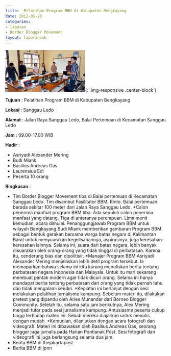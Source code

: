 ```yaml
---
title:  Pelatihan Program BBM di Kabupaten Bengkayang 
date: 2012-01-28
categories:
- laporan
- Border Blogger Movement
layout: laporancmb
---
```


![250px-Januari_28_2012_Pelatihan_BBM.jpg](/_uploads/250px-Januari_28_2012_Pelatihan_BBM.jpg){: .img-responsive .center-block }

**Tujuan** :  Pelatihan Program BBM di Kabupaten Bengkayang 

**Lokasi** :  Sanggau Ledo 

**Alamat** :  Jalan Raya Sanggau Ledo, Balai Pertemuan di Kecamatan Sanggau Ledo 

**Jam** :  09.00-17.00 WIB 

**Hadir** :
* Asriyadi Alexander Mering
* Budi Miank
* Basilius Andreas Gas
* Laurensius Edi
* Peserta 10 orang 

**Ringkasan** :
* Tim Border Blogger Movement  tiba di Balai pertemuan di Kecamatan Sanggau Ledo. Tim disambut  Fasilitator BBM, Rinto. Balai pertemuan berada sekitar 100 meter dari  Jalan Raya Sanggau Ledo. 
*Calon penerima manfaat program BBM tiba. Ada sepuluh calon  penerima manfaat yang datang. Tiga di antaranya perempuan. Lima menit  kemudian, acara dimulai. Penanggungjawab Program BBM untuk wilayah  Bengkayang Budi Miank  memberikan gambaran Program BBM sebagai bentuk gerakan bersama warga  batas negara di Kalimantan Barat untuk menyuarakan kegelisahannya,  aspirasinya, juga keresahan-keresahan lainnya. Selama ini, suara dari  batas negara, lebih banyak disuarakan oleh orang-orang yang tidak  tinggal di perbatasan. Karena itu, cenderung bias dan dipolitisir. 
*Manajer Program BBM Asriyadi Alexander Mering  menjelaskan lebih detil program tersebut. Ia memaparkan bahwa selama  ini kita kurang menuliskan berita tentang perbatasan negara Indonesia  dan Malaysia. Untuk itu mari sekarang membuat pantak modern agar tidak  dicuri orang. Selama ini hanya mendapat berita tentang perbatasan dari  orang yang tidak pernah tahu dan tidak mengalami sendiri. 
*Kegiatan ini berlanjut dengan sesi melakukan pelatihan  jurnalisme kampung. Sebelum materi itu, dilakukan pretest yang dipandu  oleh Aries Munandar dari Borneo Blogger Community. Setelah itu, selama  satu jam berikutnya, Alex Mering menjadi tutor pada sesi jurnalisme  kampung. Antusiasme peserta cukup tinggi terhadap materi ini. Sebab  mereka diajarkan untuk menulis dengan mudah. 
*Kemudian, dilanjutkan dengan acara fotografi dan videografi. Materi  ini dibawakan oleh Basilius Andreas Gas, seorang blogger juga jurnalis  pada Harian Pontianak Post. Sesi fotografi dan videografi ini juga  berlangsung selama dua jam.
* Berita BBM di thejakartapost 
* Berita BBM di jpnn

